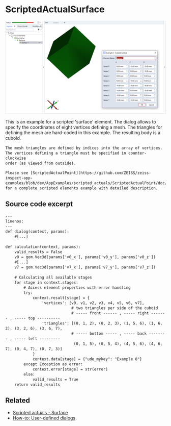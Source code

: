 # ScriptedActualSurface

![Scripted surface element example](scripted_actual_surface.png)

This is an example for a scripted 'surface' element. The dialog allows to specify the coordinates of eight vertices defining a mesh. The triangles for defining the mesh are hard-coded in this example. The resulting body is a cuboid.

```{note}
The mesh triangles are defined by indices into the array of vertices. The vertices defining a triangle must be specified in counter-clockwise
order (as viewed from outside).
```

```{note}
Please see [ScriptedActualPoint](https://github.com/ZEISS/zeiss-inspect-app-examples/blob/dev/AppExamples/scripted_actuals/ScriptedActualPoint/doc/Documentation.md) for a complete scripted elements example with detailed description.
```


## Source code excerpt

```{code-block} python
---
linenos:
---
def dialog(context, params):
    #[...]

def calculation(context, params):
    valid_results = False
    v0 = gom.Vec3d(params['v0_x'], params['v0_y'], params['v0_z'])
    #[...]
    v7 = gom.Vec3d(params['v7_x'], params['v7_y'], params['v7_z'])

    # Calculating all available stages
    for stage in context.stages:
        # Access element properties with error handling
        try:
            context.result[stage] = {
                'vertices': [v0, v1, v2, v3, v4, v5, v6, v7],
                             # two triangles per side of the cuboid
                             # ----- front ------ , ----- right ------- , ----- top ----------
                'triangles': [(0, 1, 2), (0, 2, 3), (1, 5, 6), (1, 6, 2), (3, 2, 6), (3, 6, 7),
                             # ----- bottom ----- , ----- back -------- , ----- left ---------
                              (0, 1, 5), (0, 5, 4), (4, 5, 6), (4, 6, 7), (0, 4, 7), (0, 7, 3)]
            }
            context.data[stage] = {"ude_mykey": "Example 8"}
        except Exception as error:
            context.error[stage] = str(error)
        else:
            valid_results = True
    return valid_results
```

## Related

* [Scripted actuals - Surface](https://zeissiqs.github.io/zeiss-inspect-addon-api/2025/python_api/scripted_elements_api.md#surface)
* [How-to: User-defined dialogs](https://zeissiqs.github.io/zeiss-inspect-addon-api/2025/howtos/python_api_introduction/user_defined_dialogs.md)